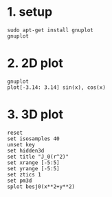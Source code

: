 # 1. setup

```
sudo apt-get install gnuplot
gnuplot
```
# 2. 2D plot

```
gnuplot
plot[-3.14: 3.14] sin(x), cos(x)
```
# 3. 3D plot

```
reset
set isosamples 40
unset key
set hidden3d
set title "J_0(r^2)"
set xrange [-5:5]
set yrange [-5:5]
set ztics 1
set pm3d
splot besj0(x**2+y**2)

```
